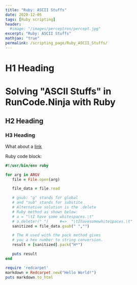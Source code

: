 ```yaml
---
title: "Ruby: ASCII Stuffs"
date: 2020-12-05
tags: [Ruby scripting]
header:
  #image: "/images/perceptron/percept.jpg"
excerpt: "Ruby: ASCII Stuffs"
mathjax: "true"
permalink: /scripting_page/Ruby_ASCII_Stuffs/
---
```


# H1 Heading
# Solving "ASCII Stuffs" in RunCode.Ninja with Ruby

## H2 Heading

### H3 Heading

What about a [link](https://github.com/KarlBiron)

Ruby code block:
```ruby
#!/usr/bin/env ruby

for arg in ARGV
   file = File.open(arg)

   file_data = file.read

   # gsub: "g" stands for global
   # and "sub" stands for substite
   # Alternative solution is the .delete
   # Ruby method as shown below:
   # a = "\tI have some whitespaces.\t"
   # a.delete!(" ")     #=>  "\tIhavesomewhitespaces.\t"
   sanitized = file_data.gsub(" ","")

   # The H used with the pack method gives
   # you a hex number to string conversion.
   result = [sanitized].pack("H*")

   puts result
end
```

```ruby
require 'redcarpet'
markdown = Redcarpet.new("Hello World!")
puts markdown.to_html
```
